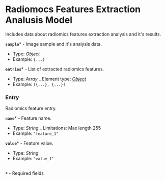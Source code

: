 # Radiomocs Features Extraction Analusis Model
Includes data about radiomics features extraction analysis and it's results.

**`sample`*** - Image sample and it's analysis data.
- Type: [_Object_](./api-models-base-sample.md)
- Example: `{...}`

**`entries`*** - List of extracted radiomics features.
- Type: _Array_
_ Element type: [_Object_](#entry)
- Example: `[{...}, {...}]`


### Entry
Radiomics feature entry.

**`name`*** - Feature name.
- Type: _String_
_ Limitations: Max length 255
- Example: `"feature_1"`

**`value`*** - Feature value.
- Type: _String_
- Example: `"value_1"`


##
**`*`** - Required fields
